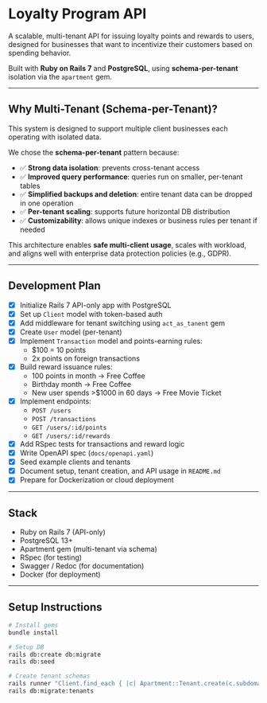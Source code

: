 # Loyalty Program API

A scalable, multi-tenant API for issuing loyalty points and rewards to users, designed for businesses that want to incentivize their customers based on spending behavior.

Built with **Ruby on Rails 7** and **PostgreSQL**, using **schema-per-tenant** isolation via the `apartment` gem.

---

## Why Multi-Tenant (Schema-per-Tenant)?

This system is designed to support multiple client businesses each operating with isolated data.

We chose the **schema-per-tenant** pattern because:

- ✅ **Strong data isolation**: prevents cross-tenant access
- ✅ **Improved query performance**: queries run on smaller, per-tenant tables
- ✅ **Simplified backups and deletion**: entire tenant data can be dropped in one operation
- ✅ **Per-tenant scaling**: supports future horizontal DB distribution
- ✅ **Customizability**: allows unique indexes or business rules per tenant if needed

This architecture enables **safe multi-client usage**, scales with workload, and aligns well with enterprise data protection policies (e.g., GDPR).

---

## Development Plan

- [x] Initialize Rails 7 API-only app with PostgreSQL
- [x] Set up `Client` model with token-based auth
- [x] Add middleware for tenant switching using `act_as_tanent` gem
- [x] Create `User` model (per-tenant)
- [x] Implement `Transaction` model and points-earning rules:
  - $100 = 10 points
  - 2x points on foreign transactions
- [x] Build reward issuance rules:
  - 100 points in month → Free Coffee
  - Birthday month → Free Coffee
  - New user spends >$1000 in 60 days → Free Movie Ticket
- [x] Implement endpoints:
  - `POST /users`
  - `POST /transactions`
  - `GET /users/:id/points`
  - `GET /users/:id/rewards`
- [x] Add RSpec tests for transactions and reward logic
- [x] Write OpenAPI spec (`docs/openapi.yaml`)
- [x] Seed example clients and tenants
- [x] Document setup, tenant creation, and API usage in `README.md`
- [x] Prepare for Dockerization or cloud deployment

---

## Stack

- Ruby on Rails 7 (API-only)
- PostgreSQL 13+
- Apartment gem (multi-tenant via schema)
- RSpec (for testing)
- Swagger / Redoc (for documentation)
- Docker (for deployment)
---

## Setup Instructions

```bash
# Install gems
bundle install

# Setup DB
rails db:create db:migrate
rails db:seed

# Create tenant schemas
rails runner "Client.find_each { |c| Apartment::Tenant.create(c.subdomain) }"
rails db:migrate:tenants
